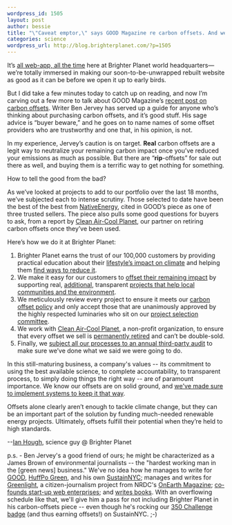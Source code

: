 ```yaml
--- 
wordpress_id: 1505
layout: post
author: bessie
title: "\"Caveat emptor,\" says GOOD Magazine re carbon offsets. And we agree."
categories: science
wordpress_url: http://blog.brighterplanet.com/?p=1505
---
```

It’s [all web-app, all the time](http://blog.brighterplanet.com/2009/05/29/what’re-they-building-in-there/) here at Brighter Planet world headquarters—we’re totally immersed in making our soon-to-be-unwrapped rebuilt website as good as it can be before we open it up to early birds.

But I did take a few minutes today to catch up on reading, and now I’m carving out a few more to talk about GOOD Magazine’s [recent post on carbon offsets](http://www.good.is/post/carbon-offset-caveat-emptor/). Writer Ben Jervey has served up a guide for anyone who’s thinking about purchasing carbon offsets, and it’s good stuff. His sage advice is “buyer beware,” and he goes on to name names of some offset providers who are trustworthy and one that, in his opinion, is not.

In my experience, Jervey’s caution is on target. **Real** carbon offsets are a legit way to neutralize your remaining carbon impact once you’ve reduced your emissions as much as possible. But there are “**rip**-offsets” for sale out there as well, and buying them is a terrific way to get nothing for something.

How to tell the good from the bad?

As we’ve looked at projects to add to our portfolio over the last 18 months, we’ve subjected each to intense scrutiny. Those selected to date have been the best of the best from [NativeEnergy](http://www.nativeenergy.com/), cited in GOOD’s piece as one of three trusted sellers. The piece also pulls some good questions for buyers to ask, from a report by [Clean Air-Cool Planet](http://cleanair-coolplanet.org/), our partner on retiring carbon offsets once they’ve been used.

Here’s how we do it at Brighter Planet:

1. Brighter Planet earns the trust of our 100,000 customers by providing practical education about their [lifestyle’s impact on climate](http://brighterplanet.com/learn) and helping them [find ways to reduce it](http://brighterplanet.com/conservation_recommendations).
2. We make it easy for our customers to [offset their remaining impact](http://brighterplanet.com/act) by supporting real, [additional](http://brighterplanet.com/entries/quality_of_additionality), transparent [projects that help local communities and the environment](http://brighterplanet.com/impact).
3. We meticulously review every project to ensure it meets our [carbon offset policy](http://brighterplanet.com/policy) and only accept those that are unanimously approved by the highly respected luminaries who sit on our [project selection committee](http://brighterplanet.com/groups/4).
4. We work with [Clean Air-Cool Planet](http://cleanair-coolplanet.org/), a non-profit organization, to ensure that every offset we sell is [permanently retired](http://brighterplanet.com/entries/carbon_offset_retirement) and can’t be double-sold.
5. Finally, we [subject all our processes to an annual third-party audit](http://brighterplanet.com/entries/annual_audit) to make sure we’ve done what we said we were going to do.


In this still-maturing business, a company's values -- its commitment to using the best available science, to complete accountability, to transparent process, to simply doing things the right way -- are of paramount importance. We know our offsets are on solid ground, and [we've made sure to implement systems to keep it that way](http://brighterplanet.com/policy). 

Offsets alone clearly aren’t enough to tackle climate change, but they can be an important part of the solution by funding much-needed renewable energy projects. Ultimately, offsets fulfill their potential when they’re held to high standards.

--[Ian Hough](http://brighterplanet.com/users/717/public), science guy @ Brighter Planet

p.s. - Ben Jervey's a good friend of ours; he might be characterized as a James Brown of environmental journalists -- the "hardest working man in the [green news]  business." We've no idea how he manages to write for <a href="http://www.good.is/community/BenJervey">GOOD</a>, <a href="http://www.huffingtonpost.com/ben-jervey">HuffPo Green</a>, and his own <a href="http://sustainyc.com/">SustainNYC</a>; manages and writes for <a href="http://www.onearth.org/greenlight">Greenlight</a>, a citizen-journalism project from NRDC's <a href="http://www.onearth.org">OnEarth Magazine</a>; <a href="http://www.evolvist.com/">co-founds start-up web enterprises</a>; and <a href="http://www.greenapple.northeaststandard.com/">writes books</a>. With an overflowing schedule like that, we'll give him a pass for not including Brighter Planet in his carbon-offsets piece -- even though he's rocking our <a href="http://350.brighterplanet.com/">350 Challenge badge</a> (and thus earning offsets!) on SustainNYC. ;-)
